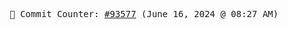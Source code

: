 <p align="center">
    <samp>
        📮 Commit Counter: <a href="https://github.com/Javascript-void0/Javascript-void0/commits/main">#93577</a> (June 16, 2024 @ 08:27 AM)
    </samp>
</p>